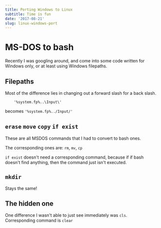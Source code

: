 ```yaml
---
title: Porting Windows to Linux
subtitle: Time is fun
date: '2017-08-21'
slug: linux-windows-port
---
```


# MS-DOS to bash


Recently I was googling around, and come into some code written for Windows only, or at least using Windows filepaths.

## Filepaths

Most of the difference lies in changing out a forward slash for a back slash.

```
    '%system.fp%..\Input\'
```

becomes ` '%system.fp%../Input/' `

## `erase` `move` `copy` `if exist`

These are all MSDOS commands that I had to convert to bash ones.

The corresponding ones are: `rm`, `mv`, `cp`

`if exist` doesn't need a corresponding command, because if if bash doesn't
find anything, then the command just isn't executed.

## `mkdir`

Stays the same!

## The hidden one

One difference I wasn't able to just see immediately was `cls`. Corresponding
command is `clear`